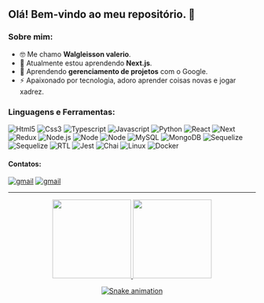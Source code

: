 ## Olá! Bem-vindo ao meu repositório. 👋

### Sobre mim:
- 🤓 Me chamo **Walgleisson valerio**.
- 🔭  Atualmente estou aprendendo **Next.js**.
- 🌱 Aprendendo **gerenciamento de projetos** com o Google.
- ⚡ Apaixonado por tecnologia, adoro aprender coisas novas e jogar xadrez.

### Linguagens e Ferramentas:
<div align="left">
  <img src="https://img.shields.io/badge/-HTML5-030626?style=flat&logo=html5" alt="Html5" target="_blank">
  <img src="https://img.shields.io/badge/-CSS3-030626?style=flat&logo=css3&logoColor=308aff" alt="Css3" target="_blank">
  <img src="https://img.shields.io/badge/-Javascript-030626?style=flat&logo=javascript" alt="Typescript" target="_blank">
  <img src="https://img.shields.io/badge/-Typescript-030626?style=flat&logo=typescript" alt="Javascript" target="_blank">
  <img src="https://img.shields.io/badge/-Python-030626?style=flat&logo=python" alt="Python" target="_blank">
  <img src="https://img.shields.io/badge/-React-030626?style=flat&logo=React" alt="React" target="_blank">
  <img src="https://img.shields.io/badge/-Next.js-030626?style=flat&logo=Nextdotjs" alt="Next" target="_blank">
  <img src="https://img.shields.io/badge/-Redux-030626?style=flat&logo=redux" alt="Redux" target="_blank">
  <img src="https://img.shields.io/badge/-Node.js-030626?style=flat&logo=nodedotjs" alt="Node.js" target="_blank">
  <img src="https://img.shields.io/badge/-NestJS-030626?style=flat&logo=nestjs&logoColor=b5123d" alt="Node" target="_blank">
  <img src="https://img.shields.io/badge/-Express.js-030626?style=flat&logo=express" alt="Node" target="_blank">
  <img src="https://img.shields.io/badge/-MySQL-030626?style=flat&logo=mysql&logoColor=white" alt="MySQL" target="_blank">
  <img src="https://img.shields.io/badge/-MongoDB-030626?style=flat&logo=mongodb" alt="MongoDB" target="_blank">
  <img src="https://img.shields.io/badge/-Sequelize-030626?style=flat&logo=sequelize" alt="Sequelize" target="_blank">
  <img src="https://img.shields.io/badge/-Mongoose-030626?style=flat&logo=mongoose" alt="Sequelize" target="_blank">
  <img src="https://img.shields.io/badge/-RTL-030626?style=flat&logo=rtl" alt="RTL" target="_blank">
  <img src="https://img.shields.io/badge/-Jest-030626?style=flat&logo=jest&logoColor=80245d" alt="Jest" target="_blank">
  <img src="https://img.shields.io/badge/-Chai-030626?style=flat&logo=chai" alt="Chai" target="_blank">
  <img src="https://img.shields.io/badge/-Linux-030626?style=flat&logo=linux&logoColor=white" alt="Linux" target="_blank">
  <img src="https://img.shields.io/badge/-Docker-030626?style=flat&logo=docker" alt="Docker" target="_blank">

#### Contatos:
<div align="left">
  <a href = "mailto:walgleissonvaleriodev@gmail.com" target="_blank"><img src="https://img.shields.io/badge/-Gmail-030626?style=flat&logo=gmail" alt="gmail" target="_blank"></a>
  <a href="https://www.linkedin.com/in/walgleisson-valerio" target="_blank"><img src="https://img.shields.io/badge/-Linkedin-030626?style=flat&logo=linkedin&logoColor=blue" alt="gmail" target="_blank"></a>
</div>
<hr>
<div align="center">
  <a href="https://github.com/walgleisson-valerio">
  <img height="160em" src="https://github-readme-stats.vercel.app/api?username=walgleisson-valerio&show_icons=true&theme=dark&include_all_commits=true&count_private=true"/>
    
  <img height="160em" src="https://github-readme-stats.vercel.app/api/top-langs/?username=walgleisson-valerio&layout=compact&langs_count=7&theme=dark"/>

 ![Snake animation](https://github.com/walgleisson-valerio/walgleisson-valerio/blob/output/github-contribution-grid-snake.svg)
</div>
